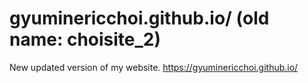 # gyuminericchoi.github.io/ (old name: choisite_2)
New updated version of my website.
https://gyuminericchoi.github.io/
